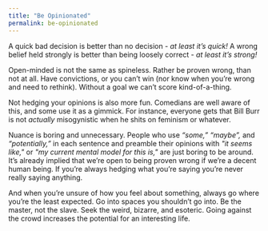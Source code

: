 ```yaml
---
title: "Be Opinionated"
permalink: be-opinionated
---
```


A quick bad decision is better than no decision - *at least it’s quick!* A wrong belief held strongly is better than being loosely correct - *at least it’s strong!*

Open-minded is not the same as spineless. Rather be proven wrong, than not at all. Have convictions, or you can’t win (nor know when you’re wrong and need to rethink). Without a goal we can’t score kind-of-a-thing.

Not hedging your opinions is also more fun. Comedians are well aware of this, and some use it as a gimmick. For instance, everyone gets that Bill Burr is not *actually* misogynistic when he shits on feminism or whatever.

Nuance is boring and unnecessary. People who use *“some,”* *“maybe”,* and *“potentially,”* in each sentence and preamble their opinions with *"it seems like,"* or *"my current mental model for this is,"* are just boring to be around. It’s already implied that we’re open to being proven wrong if we’re a decent human being. If you’re always hedging what you’re saying you’re never really saying anything.

And when you’re unsure of how you feel about something, always go where you’re the least expected. Go into spaces you shouldn’t go into. Be the master, not the slave. Seek the weird, bizarre, and esoteric. Going against the crowd increases the potential for an interesting life.
